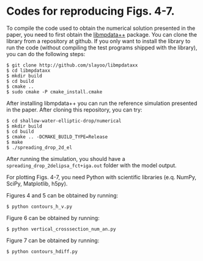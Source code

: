 Codes for reproducing Figs. 4-7.
================================

To compile the code used to obtain the numerical solution presented in the paper,
you need to first obtain the [libmpdata++](http://libmpdataxx.igf.fuw.edu.pl/) package. 
You can clone the library from a repository at github.
If you only want to install the library to run the code (without compiling
the test programs shipped with the library), you can do the following steps:

    $ git clone http://github.com/slayoo/libmpdataxx
    $ cd libmpdataxx
    $ mkdir build
    $ cd build
    $ cmake ..
    $ sudo cmake -P cmake_install.cmake

After installing libmpdata++ you can run the reference simulation
presented in the paper. After cloning this repository, you can try:

    $ cd shallow-water-elliptic-drop/numerical
    $ mkdir build
    $ cd build
    $ cmake .. -DCMAKE_BUILD_TYPE=Release
    $ make
    $ ./spreading_drop_2d_el

After running the simulation, you should have a ``spreading_drop_2delipsa_fct+iga.out``
folder with the model output.

For plotting Figs. 4-7, you need Python with scientific libraries 
(e.q. NumPy, SciPy, Matplotlib, h5py). 

Figures 4 and 5 can be obtained by running:

    $ python contours_h_v.py

Figure 6 can be obtained by running:

    $ python vertical_crosssection_num_an.py

Figure 7 can be obtained by running:

    $ python contours_hdiff.py

 
 
